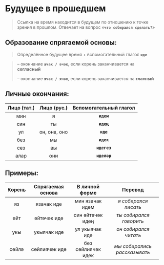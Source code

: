 # Будущее в прошедшем

> Ссылка на время находится в будущем по отношению к точке зрения в прошлом. Отвечает на вопрос «**`что собирался сделать?`**»

## Образование спрягаемой основы:

> Определённое будущее время + вспомогательный глагол **`иде`**

> – окончание **`ачак / әчәк`**, если корень заканчивается на **согласный**
>
> – окончание **`ячак / ячәк`**, если корень заканчивается на **гласный**

## Личные окончания:

| Лицо (тат.) | Лицо (рус.)  | Вспомогательный глагол |
|:-----------:|:------------:|:----------------------:|
| мин         | я            | **`идем`**             |
| син         | ты           | **`идең`**             |
| ул          | он, она, оно | **`иде`**              |
| без         | мы           | **`идек`**             |
| сез         | вы           | **`идегез`**           |
| алар        | они          | **`иделәр`**           |

## Примеры:

| Корень | Спрягаемая основа | В личной форме     | Перевод                      |
|:------:|:-----------------:|:------------------:|:----------------------------:|
| яз     | язачак иде        | мин язачак идем    | *я собирался писать*         |
| әйт    | әйтәчәк иде       | син әйтәчәк идең   | *ты собирался говорить*      |
| укы    | укыячак иде       | ул укыячак иде     | *он собирался читать*        |
| сөйлә  | сөйлиячәк иде     | без сөйлиячәк идек | *мы собирались рассказывать* |
